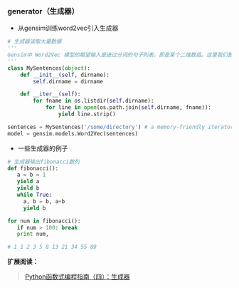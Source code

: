 ﻿### generator（生成器） ###
* 从gensim训练word2vec引入生成器
```python
# 生成器读取大量数据
'''
Gensim中 Word2Vec 模型的期望输入是进过分词的句子列表，即是某个二维数组。这里我们暂时使用 Python 内置的数组，不过其在输入数据集较大的情况下会占用大量的 RAM。Gensim 本身只是要求能够迭代的有序句子列表，因此在工程实践中我们可以使用自定义的生成器，只在内存中保存单条语句。
'''
class MySentences(object):
    def __init__(self, dirname):
        self.dirname = dirname

    def __iter__(self):
        for fname in os.listdir(self.dirname):
            for line in open(os.path.join(self.dirname, fname)):
                yield line.strip()

sentences = MySentences('/some/directory') # a memory-friendly iterator
model = gensim.models.Word2Vec(sentences)
```
* 一些生成器的例子
```python
# 生成器输出fibonacci数列
def fibonacci():
   a = b = 1
   yield a
   yield b
   while True:
     a, b = b, a+b
     yield b

for num in fibonacci():
   if num > 100: break
   print num,

# 1 1 2 3 5 8 13 21 34 55 89
```

**扩展阅读：**
> [Python函数式编程指南（四）：生成器](http://www.cnblogs.com/huxi/archive/2011/07/14/2106863.html)